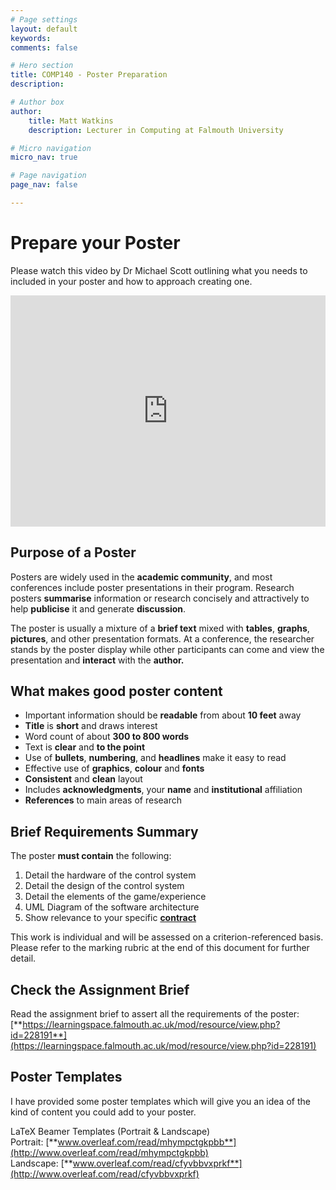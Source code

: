 ```yaml
---
# Page settings
layout: default
keywords:
comments: false

# Hero section
title: COMP140 - Poster Preparation
description: 

# Author box
author:
    title: Matt Watkins
    description: Lecturer in Computing at Falmouth University

# Micro navigation
micro_nav: true

# Page navigation
page_nav: false

---
```


# Prepare your Poster

Please watch this video by Dr Michael Scott outlining what you needs to included in your poster and how to approach creating one.

<iframe width="100%" height="370" src="https://web.microsoftstream.com/embed/video/81855ba3-1807-4516-bd53-f30b79cb4f3a?autoplay=false&showinfo=true" allowfullscreen style="border:none;"></iframe>

## Purpose of a Poster

Posters are widely used in the **academic community**, and most conferences include poster presentations in their program. Research posters **summarise** information or research concisely and attractively to help **publicise** it and generate **discussion**.

The poster is usually a mixture of a **brief text** mixed with **tables**, **graphs**, **pictures**, and other presentation formats. At a conference, the researcher stands by the poster display while other participants can come and view the presentation and **interact** with the **author.**

## What makes good poster content

-   Important information should be **readable** from about **10 feet** away
-   **Title** is **short** and draws interest
-   Word count of about **300 to 800 words**
-   Text is **clear** and **to the point**
-   Use of **bullets**, **numbering**, and **headlines** make it easy to read
-   Effective use of **graphics**, **colour** and **fonts**
-   **Consistent** and **clean** layout
-   Includes **acknowledgments**, your **name** and **institutional** affiliation
-   **References** to main areas of research

## Brief Requirements Summary

The poster **must contain** the following:

 1. Detail the hardware of the control system
 2. Detail the design of the control system
 3. Detail the elements of the game/experience
 4. UML Diagram of the software architecture
 5. Show relevance to your specific [**contract**](https://learningspace.falmouth.ac.uk/mod/resource/view.php?id=228876) 

This work is individual and will be assessed on a criterion-referenced basis. Please refer to the marking rubric at the end of this document for further detail.

## Check the Assignment Brief

Read the assignment brief to assert all the requirements of the poster:\
[**https://learningspace.falmouth.ac.uk/mod/resource/view.php?id=228191**](https://learningspace.falmouth.ac.uk/mod/resource/view.php?id=228191)

## Poster Templates

I have provided some poster templates which will give you an idea of the kind of content you could add to your poster.

LaTeX Beamer Templates (Portrait & Landscape)  
 Portrait: [**www.overleaf.com/read/mhympctgkpbb**](http://www.overleaf.com/read/mhympctgkpbb)  
Landscape: [**www.overleaf.com/read/cfyvbbvxprkf**](http://www.overleaf.com/read/cfyvbbvxprkf)
<!--stackedit_data:
eyJoaXN0b3J5IjpbMTc5NzI3MTU3OSwtNzE1OTQyNjg3LC03Nj
QyMDg0ODYsODA2MTMyMzE4LDczMDk5ODExNl19
-->
